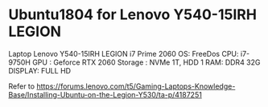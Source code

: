 # Ubuntu1804 for Lenovo Y540-15IRH LEGION

Laptop Lenovo Y540-15IRH LEGION i7 Prime 2060
OS: FreeDos 
CPU: i7-9750H 
GPU : Geforce RTX 2060
Storage : NVMe 1T, HDD 1
RAM: DDR4 32G
DISPLAY: FULL HD

Refer to 
  https://forums.lenovo.com/t5/Gaming-Laptops-Knowledge-Base/Installing-Ubuntu-on-the-Legion-Y530/ta-p/4187251
